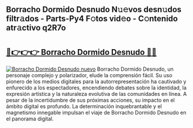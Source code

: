 ## Borracho Dormido Desnudo N𝚞𝚎vos desn𝚞dos filtr𝚊dos - Parts-Py4 F𝚘tos vid𝚎o - C𝚘ntenido atr𝚊ctivo q2R7o

# <h2><a href="http://mb9kdd.tromn.icu/?c=Borracho+Dormido+Desnudo">🔗👉👉👉 Borracho Dormido Desnudo 🔗🔗</a></h2>

[![Borracho Dormido Desnudo nuevo](https://i.imgur.com/pEAQMta.gif)](http://mb9kdd.tromn.icu/?c=Borracho+Dormido+Desnudo)
Borracho Dormido Desnudo, un personaje complejo y polarizador, elude la comprensión fácil. Su uso pionero de los medios digitales para la autorrepresentación ha cautivado y enfurecido a los espectadores, encendiendo debates sobre la identidad, la expresión artística y la naturaleza evolutiva de las comunidades en línea. A pesar de la incertidumbre de sus próximas acciones, su impacto en el ámbito digital es profundo. La determinación inquebrantable y el magnetismo innegable impulsan el viaje de Borracho Dormido Desnudo en el panorama digital.

